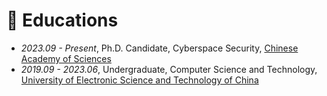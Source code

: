 # 📖 Educations

- *2023.09 - Present*, Ph.D. Candidate, Cyberspace Security, [Chinese Academy of Sciences](https://www.ucas.edu.cn/)
- *2019.09 - 2023.06*, Undergraduate, Computer Science and Technology, [University of Electronic Science and Technology of China](https://www.uestc.edu.cn/)

